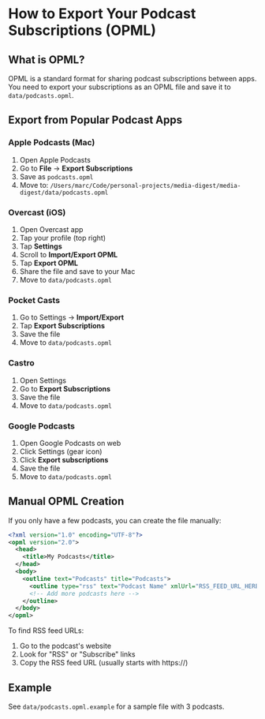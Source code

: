 # How to Export Your Podcast Subscriptions (OPML)

## What is OPML?

OPML is a standard format for sharing podcast subscriptions between apps. You need to export your subscriptions as an OPML file and save it to `data/podcasts.opml`.

## Export from Popular Podcast Apps

### Apple Podcasts (Mac)
1. Open Apple Podcasts
2. Go to **File** → **Export Subscriptions**
3. Save as `podcasts.opml`
4. Move to: `/Users/marc/Code/personal-projects/media-digest/media-digest/data/podcasts.opml`

### Overcast (iOS)
1. Open Overcast app
2. Tap your profile (top right)
3. Tap **Settings**
4. Scroll to **Import/Export OPML**
5. Tap **Export OPML**
6. Share the file and save to your Mac
7. Move to `data/podcasts.opml`

### Pocket Casts
1. Go to Settings → **Import/Export**
2. Tap **Export Subscriptions**
3. Save the file
4. Move to `data/podcasts.opml`

### Castro
1. Open Settings
2. Go to **Export Subscriptions**
3. Save the file
4. Move to `data/podcasts.opml`

### Google Podcasts
1. Open Google Podcasts on web
2. Click Settings (gear icon)
3. Click **Export subscriptions**
4. Save the file
5. Move to `data/podcasts.opml`

## Manual OPML Creation

If you only have a few podcasts, you can create the file manually:

```xml
<?xml version="1.0" encoding="UTF-8"?>
<opml version="2.0">
  <head>
    <title>My Podcasts</title>
  </head>
  <body>
    <outline text="Podcasts" title="Podcasts">
      <outline type="rss" text="Podcast Name" xmlUrl="RSS_FEED_URL_HERE" />
      <!-- Add more podcasts here -->
    </outline>
  </body>
</opml>
```

To find RSS feed URLs:
1. Go to the podcast's website
2. Look for "RSS" or "Subscribe" links
3. Copy the RSS feed URL (usually starts with https://)

## Example

See `data/podcasts.opml.example` for a sample file with 3 podcasts.
